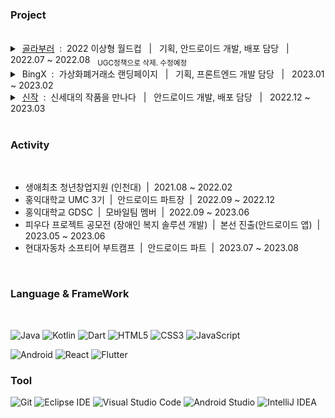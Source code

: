 ### Project

<br/>

<details>
  <summary> 
    &nbsp;<a href="https://play.google.com/store/apps/details?id=com.golagola.worldcup">골라부러</a> &nbsp;:&nbsp; 2022 이상형 월드컵 &nbsp; | &nbsp; 기획, 안드로이드 개발, 배포 담당 &nbsp; | &nbsp;  2022.07 ~ 2022.08 &nbsp; <sub>UGC정책으로 삭제. 수정예정</sub>
  </summary>
  </br>
  <p align="center">
    <img src="https://user-images.githubusercontent.com/78468001/229545358-5b2db92a-51e3-4999-a5a5-bbbdd4e41ac9.jpg" height = "400"/>
    <img src="https://user-images.githubusercontent.com/78468001/229543298-fd53c6a3-3265-496b-94be-a2f4989b2242.jpg" height = "400"/>
  </p>
  
  <br/>
  
  ```
  개인 사이드 프로젝트
  기획 / UI제작 / 안드로이드 개발 / 출시
  Android (Java) / Firebase (Authentication, Realtime Database, Storage) / Admob 
  ```

  <br/>
  
</details>

<details>
  <summary> 
    &nbsp;BingX &nbsp;:&nbsp; 가상화폐거래소 랜딩페이지 &nbsp; | &nbsp; 기획, 프론트엔드 개발 담당 &nbsp; | &nbsp;  2023.01 ~ 2023.02
  </summary>
  </br>
  <p align="center">
    <img src="https://user-images.githubusercontent.com/78468001/229539005-6b5fc48c-8cb1-48fd-8e50-3c3ee8d7d789.JPG" height = "400"/>
  </p>
  
  <br/>
  
  ```
  가상화폐거래회사 랜딩페이지 제작 프로젝트
  기획 / UI제작 / 프론트엔드 개발
  ```

  <br/>
  
</details>

<details>
  <summary> 
    &nbsp;<a href="https://play.google.com/store/apps/details?id=io.sinzak.android">신작</a> &nbsp;:&nbsp; 신세대의 작품을 만나다 &nbsp; | &nbsp; 안드로이드 개발, 배포 담당 &nbsp; | &nbsp;  2022.12 ~ 2023.03
  </summary>
  </br>
  <p align="center">
    <img src="https://user-images.githubusercontent.com/78468001/229534973-afbe068d-5d68-4953-93a4-bd97462cbfcb.jpg" height = "400"/>
  </p>
  
  <br/>
  
  ```
  SNS 기능을 접목한 작품 거래/의뢰 서비스
  안드로이드 개발 / 출시
  Android (Kotlin) / 구글 로그인, 프로필, 학교 인증, QA 담당 
  ```

  <br/>
  
</details>

<br/>

### Activity

</br>

+ 생애최초 청년창업지원 (인천대) &nbsp;|&nbsp; 2021.08 ~ 2022.02
+ 홍익대학교 UMC 3기 &nbsp;|&nbsp; 안드로이드 파트장 &nbsp;|&nbsp; 2022.09 ~ 2022.12
+ 홍익대학교 GDSC &nbsp;|&nbsp; 모바일팀 멤버 &nbsp;|&nbsp; 2022.09 ~ 2023.06
+ 피우다 프로젝트 공모전 (장애인 복지 솔루션 개발) &nbsp;|&nbsp; 본선 진출(안드로이드 앱) &nbsp;|&nbsp; 2023.05 ~ 2023.06
+ 현대자동차 소프티어 부트캠프 &nbsp;|&nbsp; 안드로이드 파트 &nbsp;|&nbsp; 2023.07 ~ 2023.08

<br/>

### Language & FrameWork

<br/>

![Java](https://img.shields.io/badge/Java-007396.svg?&style=for-the-badge&logo=Java&logoColor=white)
![Kotlin](https://img.shields.io/badge/Kotlin-7F52FF.svg?&style=for-the-badge&logo=Kotlin&logoColor=white)
![Dart](https://img.shields.io/badge/Dart-0175C2.svg?&style=for-the-badge&logo=Dart&logoColor=white)
![HTML5](https://img.shields.io/badge/HTML5-E34F26.svg?&style=for-the-badge&logo=HTML5&logoColor=white)
![CSS3](https://img.shields.io/badge/CSS3-1572B6.svg?&style=for-the-badge&logo=CSS3&logoColor=white)
![JavaScript](https://img.shields.io/badge/JavaScript-F7DF1E.svg?&style=for-the-badge&logo=JavaScript&logoColor=white)

![Android](https://img.shields.io/badge/Android-3DDC84.svg?&style=for-the-badge&logo=Android&logoColor=white)
![React](https://img.shields.io/badge/React-61DAFB.svg?&style=for-the-badge&logo=React&logoColor=white)
![Flutter](https://img.shields.io/badge/Flutter-02569B.svg?&style=for-the-badge&logo=Flutter&logoColor=white)


### Tool
![Git](https://img.shields.io/badge/Git-F05032.svg?&style=for-the-badge&logo=Git&logoColor=white)
![Eclipse IDE](https://img.shields.io/badge/Eclipse%20IDE-2C2255.svg?&style=for-the-badge&logo=Eclipse%20IDE&logoColor=white)
![Visual Studio Code](https://img.shields.io/badge/Visual%20Studio%20Code-007ACC.svg?&style=for-the-badge&logo=Visual%20Studio%20Code&logoColor=white)
![Android Studio](https://img.shields.io/badge/Android%20Studio-3DDC84.svg?&style=for-the-badge&logo=Android%20Studio&logoColor=white)
![IntelliJ IDEA](https://img.shields.io/badge/IntelliJ%20IDEA-000000.svg?&style=for-the-badge&logo=Android%20Studio&logoColor=white)
